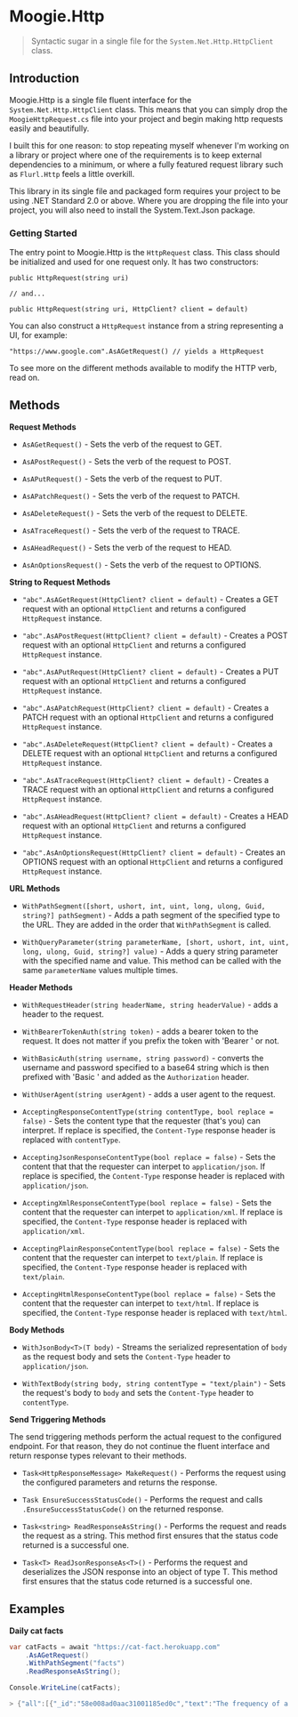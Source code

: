 # Moogie.Http

> Syntactic sugar in a single file for the `System.Net.Http.HttpClient` class.

## Introduction

Moogie.Http is a single file fluent interface for the `System.Net.Http.HttpClient` class. This means that you can simply
drop the `MoogieHttpRequest.cs` file into your project and begin making http requests easily and beautifully.

I built this for one reason: to stop repeating myself whenever I'm working on a library or project where one of the
requirements is to keep external dependencies to a minimum, or where a fully featured request library such as
`Flurl.Http` feels a little overkill.

This library in its single file and packaged form requires your project to be using .NET Standard 2.0 or above. Where you are dropping the file into your project, you will also need to install the System.Text.Json package. 

### Getting Started

The entry point to Moogie.Http is the `HttpRequest` class. This class should be initialized and used for one request
only. It has two constructors:

```
public HttpRequest(string uri)

// and...

public HttpRequest(string uri, HttpClient? client = default)
```

You can also construct a `HttpRequest` instance from a string representing a UI, for example:

```
"https://www.google.com".AsAGetRequest() // yields a HttpRequest
```

To see more on the different methods available to modify the HTTP verb, read on.

## Methods

**Request Methods**

* `AsAGetRequest()` - Sets the verb of the request to GET.

* `AsAPostRequest()` - Sets the verb of the request to POST.

* `AsAPutRequest()` - Sets the verb of the request to PUT.

* `AsAPatchRequest()` - Sets the verb of the request to PATCH.

* `AsADeleteRequest()` - Sets the verb of the request to DELETE.

* `AsATraceRequest()` - Sets the verb of the request to TRACE.

* `AsAHeadRequest()` - Sets the verb of the request to HEAD.

* `AsAnOptionsRequest()` - Sets the verb of the request to OPTIONS.

**String to Request Methods**

* `"abc".AsAGetRequest(HttpClient? client = default)` - Creates a GET request with an optional `HttpClient` and returns a configured `HttpRequest` instance.

* `"abc".AsAPostRequest(HttpClient? client = default)`  - Creates a POST request with an optional `HttpClient` and returns a configured `HttpRequest` instance.

* `"abc".AsAPutRequest(HttpClient? client = default)` - Creates a PUT request with an optional `HttpClient` and returns a configured `HttpRequest` instance.

* `"abc".AsAPatchRequest(HttpClient? client = default)` - Creates a PATCH request with an optional `HttpClient` and returns a configured `HttpRequest` instance.

* `"abc".AsADeleteRequest(HttpClient? client = default)` - Creates a DELETE request with an optional `HttpClient` and returns a configured `HttpRequest` instance.

* `"abc".AsATraceRequest(HttpClient? client = default)` - Creates a TRACE request with an optional `HttpClient` and returns a configured `HttpRequest` instance.

* `"abc".AsAHeadRequest(HttpClient? client = default)` - Creates a HEAD request with an optional `HttpClient` and returns a configured `HttpRequest` instance.

* `"abc".AsAnOptionsRequest(HttpClient? client = default)` - Creates an OPTIONS request with an optional `HttpClient` and returns a configured `HttpRequest` instance.

**URL Methods**

* `WithPathSegment([short, ushort, int, uint, long, ulong, Guid, string?] pathSegment)` - Adds a path segment of the
specified type to the URL. They are added in the order that `WithPathSegment` is called.

* `WithQueryParameter(string parameterName, [short, ushort, int, uint, long, ulong, Guid, string?] value)` - Adds a
query string parameter with the specified name and value. This method can be called with the same `parameterName`
values multiple times.

**Header Methods**

* `WithRequestHeader(string headerName, string headerValue)` - adds a header to the request.

* `WithBearerTokenAuth(string token)` - adds a bearer token to the request. It does not matter if you prefix the token
with 'Bearer ' or not.

* `WithBasicAuth(string username, string password)` - converts the username and password specified to a base64 string
which is then prefixed with 'Basic ' and added as the `Authorization` header.

* `WithUserAgent(string userAgent)` - adds a user agent to the request.

* `AcceptingResponseContentType(string contentType, bool replace = false)` - Sets the content type that the requester
(that's you) can interpret. If replace is specified, the `Content-Type` response header is replaced with `contentType`.

* `AcceptingJsonResponseContentType(bool replace = false)` - Sets the content that that the requester can interpet
to `application/json`. If replace is specified, the `Content-Type` response header is replaced with `application/json`.

* `AcceptingXmlResponseContentType(bool replace = false)` - Sets the content that the requester can interpet to
`application/xml`. If replace is specified, the `Content-Type` response header is replaced with `application/xml`.

* `AcceptingPlainResponseContentType(bool replace = false)` - Sets the content that the requester can interpet to
`text/plain`. If replace is specified, the `Content-Type` response header is replaced with `text/plain`.

* `AcceptingHtmlResponseContentType(bool replace = false)` - Sets the content that the requester can interpet to
`text/html`. If replace is specified, the `Content-Type` response header is replaced with `text/html`.

**Body Methods**

* `WithJsonBody<T>(T body)` - Streams the serialized representation of `body` as the request body and sets the
`Content-Type` header to `application/json`.

* `WithTextBody(string body, string contentType = "text/plain")` - Sets the request's body to `body` and sets the
`Content-Type` header to `contentType`.

**Send Triggering Methods**

The send triggering methods perform the actual request to the configured endpoint. For that reason, they do not
continue the fluent interface and return response types relevant to their methods.

* `Task<HttpResponseMessage> MakeRequest()` - Performs the request using the configured parameters and returns the
response.

* `Task EnsureSuccessStatusCode()` - Performs the request and calls `.EnsureSuccessStatusCode()` on the returned
response.

* `Task<string> ReadResponseAsString()` - Performs the request and reads the request as a string. This method first
ensures that the status code returned is a successful one.

* `Task<T> ReadJsonResponseAs<T>()` - Performs the request and deserializes the JSON response into an object of type T.
This method first ensures that the status code returned is a successful one.

## Examples

**Daily cat facts**

```csharp
var catFacts = await "https://cat-fact.herokuapp.com"
    .AsAGetRequest()
    .WithPathSegment("facts")
    .ReadResponseAsString();

Console.WriteLine(catFacts);

> {"all":[{"_id":"58e008ad0aac31001185ed0c","text":"The frequency of a domestic cat's purr is the same at which ..........

```
